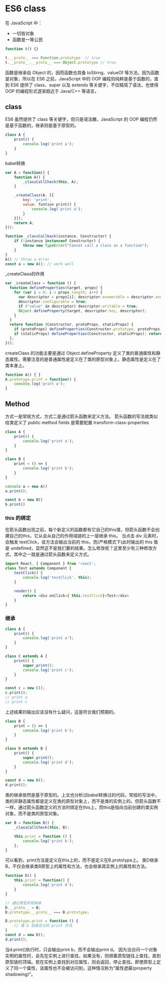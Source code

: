 # ES6 class

在 JavaScript 中：
* 一切皆对象
* 函数是一等公民

```js
function t() {}

t.__proto__ === Function.prototype  // true
t.__proto__.__proto__ === Object.prototype // true
```

函数是继承自 Object 的，因而函数也具备 toStirng、valueOf 等方法。因为函数是对象，所以在 ES6 之前，JavaScript 中的 OOP 编程则纯粹是基于函数的，直到 ES6 提供了 class、super 以及 extends 等关键字，不仅精简了语法，也使得 OOP 的编程形式逐渐趋近于 Java/C++ 等语言。

## class

ES6 虽然提供了 class 等关键字，但只是语法糖，JavaScript 的 OOP 编程仍然是基于函数的，继承则是基于原型的。

```js
class A {
	print() {
		console.log('print a');
	}
}
```

babel转换

```js
var A = function() {
	function A() {
		_classCallCheck(this, A);
	}

	_createClass(A, [{
		key: 'print',
		value: funtion print() {
			console.log('print a');
		}
	}]);
	return A;
}();
```

```js
function _classCallback(instance, Constructor) {
	if (!instance instanceof Constructor) {
		throw new TypeError("Cannot call a class as a function");
	}
}
A() // throw a error
const a = new A(); // work well
```

_createClass的作用

```js
var _createClass = function () {
  function defineProperties(target, props) {
    for (var i = 0; i < props.length; i++) {
      var descriptor = props[i]; descriptor.enumerable = descriptor.enumerable || false;
      descriptor.configurable = true;
      if ("value" in descriptor) descriptor.writable = true;
      Object.defineProperty(target, descriptor.key, descriptor);
    }
  }
  return function (Constructor, protoProps, staticProps) {
    if (protoProps) defineProperties(Constructor.prototype, protoProps);
    if (staticProps) defineProperties(Constructor, staticProps); return Constructor;
  };
}();
```

createClass 的功能主要是通过 Object.defineProperty 定义了类的普通属性和静态属性。需要注意的是普通属性是定义在了类的原型对象上，静态属性是定义在了类本身上。

```js
function A() { }
A.prototype.print = function() {
	console.log('print a');
}
```

## Method

方式一是常规方式，方式二是通过箭头函数来定义方法。
箭头函数的写法就类似给类定义了 public method fields 是需要配置 transform-class-properties

```js
class A {
	print() {
		console.log('print a');
	}
}

class B {
	print = () => {
		console.log('print b');
	}
}

console a = new A()
a.print();

const b = new B()
b.print()
```

### this 的绑定

在箭头函数出现之前，每个新定义的函数都有它自己的this值，但箭头函数不会创建自己的this，它从会从自己的作用域链的上一层继承 this。
当点击 div 元素时，会触发 testClick，该方法会输出当前的 this，而(严格模式下)此时输出的 this 值是 undefined，显然这不是我们要的结果。怎么修改呢？这里至少有三种修改方式，其中之一就是通过箭头函数来定义方式。

```js
import React, { Component } from 'react';
class Test extends Component {
	testClick() {
		console.log('testClick', this);
	}

	render() {
		return <div onClick={ this.testClick}>Test</div>
	}
}
```

### 继承

```js
class A {
	print() {
		console.log('print a');
	}
}

class C extends A {
	print() {
		super.print();
		console.log('print c');
	}
}

const c = new C();
c.print();
// print a
// print c
```

上述结果的输出应该没有什么疑问，这是符合我们预期的。

```js
class B {
	print = () => {
		console.log('print b');
	}
}

class D extends B {
	print() {
		super.print();
		console.log('print d');
	}
}

const d = new D();
d.print();
```

类的继承依然是基于原型的。上文也分析过babel转换过的代码，常规的写法中，类的非静态属性都是定义在类的原型对象上，而不是类的实例上的。但箭头函数不一样，通过箭头函数定义的方法时绑定在this上，而this是指向当前创建的类实例对象，而不是类的原型对象。

```js
var B = function B() {
	_classCallCheck(this, B);

	this.print = function () {
		console.log('print b');
	};
}
```

可以看到，print方法是定义在this上的，而不是定义在B.prototype上。
类D继承B，不仅会继承类B原型上的属性和方法，也会继承其实例上的属性和方法。

```js
function D() {
	this.print = function() {
		console.log('print d');
	}
}

// 通过原型实现继承
D.__proto__ = B;
D.prototype.__proto__ === B.prototype;

D.prototype.print = function () {
    // 类 D 自身定义的 print 方法
}
const d = new D();
d.print();
```

当d.print()执行时，只会输出print b，而不会输出print d。
因为当访问一个对象实例的属性时，会先在实例上进行查找，如果没有，则顺着原型链往上查找，直到原型链的顶端。若在实例上查找到对应属性，则会返回，停止查找。即使原型上定义了同一个属性，该属性也不会被访问到，这种情况称为"属性遮蔽(property shadowing)"。